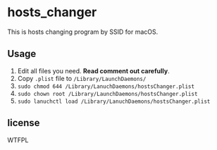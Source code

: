 # hosts_changer
This is hosts changing program by SSID for macOS.

## Usage
1. Edit all files you need. **Read comment out carefully**.
2. Copy `.plist` file to `/Library/LaunchDaemons/`
3. `sudo chmod 644 /Library/LanuchDaemons/hostsChanger.plist`
4. `sudo chown root /Library/LaunchDaemons/hostsChanger.plist`
5. `sudo lanuchctl load /Library/LanuchDaemons/hostsChanger.plist`

## license
WTFPL